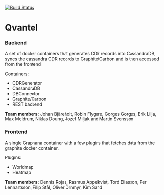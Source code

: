 [![Build Status](https://travis-ci.com/flygare/Qvantel.svg?token=B6YLB31LLNNKsSzKXpCe&branch=master)](https://travis-ci.com/flygare/Qvantel)

Qvantel
=======

### Backend

A set of docker containers that generates CDR records into CassandraDB, syncs the cassandra CDR records to Graphite/Carbon and is then accessed from the frontend

Containers:
- CDRGenerator
- CassandraDB
- DBConnector
- Graphite/Carbon
- REST backend

**Team members:** Johan Bjäreholt, Robin Flygare, Gorges Gorges, Erik Lilja, Max Meldrum, Niklas Doung, Jozef Miljak and Martin Svensson

### Frontend

A single Graphana container with a few plugins that fetches data from the graphite docker container.

Plugins:
- Worldmap
- Heatmap

**Team members:** Dennis Rojas, Rasmus Appelkvist, Tord Eliasson, Per Lennartsson, Filip Stål, Oliver Örnmyr, Kim Sand
